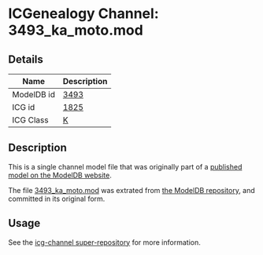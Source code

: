 # ICGenealogy Channel: 3493\_ka\_moto.mod

## Details

Name | Description
---- | -----------
ModelDB id | [3493](http://senselab.med.yale.edu/ModelDB/ShowModel.cshtml?model=3493)
ICG id | [1825](http://icg.neurotheory.ox.ac.uk/channels/1/1825)
ICG Class | [K](http://icg.neurotheory.ox.ac.uk/channels/1)

## Description

This is a single channel model file that was originally part of a [published model on the ModelDB website](http://senselab.med.yale.edu/mModelDB/ShowModel.cshtml?model=3493).

The file [3493\_ka\_moto.mod](3493_ka_moto.mod) was extrated from [the ModelDB repository](http://senselab.med.yale.edu/ModelDB/ShowModel.cshtml?model=3493), and committed in its original form.

## Usage

See the [icg-channel super-repository](https://github.com/icgenealogy/icg-channels) for more information.